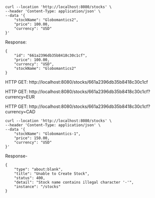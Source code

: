 #

```
curl --location 'http://localhost:8080/stocks' \
--header 'Content-Type: application/json' \
--data '{
    "stockName": "Globomantics2",
    "price": 100.00,
    "currency": "USD"
}'
```

Response:

```
{
    "id": "661a2396db35b8418c30c1cf",
    "price": 100.00,
    "currency": "USD",
    "stockName": "Globomantics2"
}
```

HTTP GET: http://localhost:8080/stocks/661a2396db35b8418c30c1cf

HTTP GET: http://localhost:8080/stocks/661a2396db35b8418c30c1cf?currency=EUR

HTTP GET: http://localhost:8080/stocks/661a2396db35b8418c30c1cf?currency=CAD

```
curl --location 'http://localhost:8080/stocks' \
--header 'Content-Type: application/json' \
--data '{
    "stockName": "Globomantics-1",
    "price": 150.00,
    "currency": "USD"
}'
```

Response-

```
{
    "type": "about:blank",
    "title": "Unable to Create Stock",
    "status": 400,
    "detail": "Stock name contains illegal character '-'",
    "instance": "/stocks"
}
```